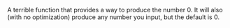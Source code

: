 A terrible function that provides a way to produce the number 0. It will also (with no optimization) produce any number you input, but the default is 0.

